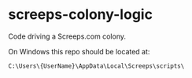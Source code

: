 # screeps-colony-logic

Code driving a Screeps.com colony.

On Windows this repo should be located at:

	C:\Users\{UserName}\AppData\Local\Screeps\scripts\

